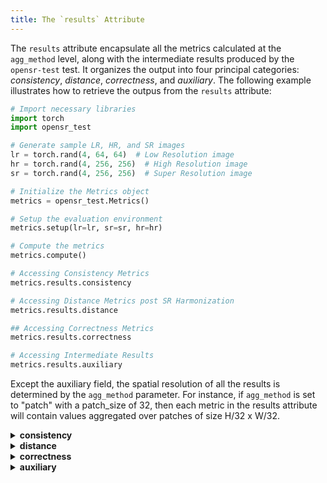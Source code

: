 ```yaml
---
title: The `results` Attribute
---
```


The `results` attribute encapsulate all the metrics calculated at the `agg_method` level, along with the intermediate results produced by the `opensr-test` test. It organizes the output into four principal categories: *consistency*, *distance*, *correctness*, and *auxiliary*. The following example illustrates how to retrieve the outpus from the `results` attribute:

```python
# Import necessary libraries
import torch
import opensr_test

# Generate sample LR, HR, and SR images
lr = torch.rand(4, 64, 64)  # Low Resolution image
hr = torch.rand(4, 256, 256)  # High Resolution image
sr = torch.rand(4, 256, 256)  # Super Resolution image

# Initialize the Metrics object
metrics = opensr_test.Metrics()

# Setup the evaluation environment
metrics.setup(lr=lr, sr=sr, hr=hr)

# Compute the metrics
metrics.compute()

# Accessing Consistency Metrics
metrics.results.consistency

# Accessing Distance Metrics post SR Harmonization
metrics.results.distance

## Accessing Correctness Metrics
metrics.results.correctness

# Accessing Intermediate Results
metrics.results.auxiliary
```

Except the auxiliary field, the spatial resolution of all the results is determined by the `agg_method` parameter. For instance, if `agg_method` is set to "patch" with a patch_size of 32, then each metric in the results attribute will contain values aggregated over patches of size H/32 x W/32.


<details>
  <summary><b>consistency</b></summary>
    The consistency metrics within `opensr-test` play a crucial role in evaluating the harmony between LR and SR images prior to SR harmonization (SRharm). These metrics are calculated after resampling the SR images to match the dimensions of the LR (SRdown). There are three key metrics in this category: *reflectance*, *spectral*, and *spatial*.  
  <summary><b>reflectance</b></summary>
    This metric evaluates how well the SR image reflects the norm values of the LR image. The calculation of reflectance consistency utilizes the method defined by the reflectance_method parameter.  
  <summary><b>spectral</b></summary>
    This metric assesses the similarity in spectral characteristics between the LR and SR images. The computation of spectral consistency leverages the angle distance specified in the spectral_method parameter. This allows for a detailed comparison of the spectral profiles of the images, ensuring that the SR image preserves the original spectral properties of the LR image.
  <summary><b>spatial</b></summary>
    The spatial consistency metric is computed by calculating the difference between the matching points identified in the LR and HR images. This process evaluates the spatial alignment and structural integrity of the SR image compared to the LR image. If the agg_method parameter is set to pixel or patch, the grid is calculated applying a simple kernel interpolation method.
</details>


<details>
    <summary><b>distance</b></summary>
    distance metrics in `opensr-test` permit measure how far the SR image is from the LR and HR images. These metrics are computed post-harmonization (SRharm) to reduce the potential spatial and spectral bias introduced by the SR model. There are three distance metrics: <i>sr_lr</i>, <i>sr_hr</i> and <i>hr_lr</i>.
    <summary><b>sr_to_lr (SRharm - LR Distance)</b></summary>
    This metric quantifies the distance between SRharm and the LR image. It serves as an indicator of how close the SR image is to the LR image. The LR is upsampled (LRup) to the dimensions of the HR image using the method defined by the upsample_method parameter. We strongly advise opting for a method that does not require parameter tuning, such as bilinear interpolation or other similar techniques. This is crucial to prevent the introduction of hallucination artifacts, which can significantly bias the experimental results.
    <summary><b>sr_to_hr (SRharm - HR Distance)</b></summary>
    This metric measures the distance between the harmonized SR image (SRharm) and the HR image. It is essential for measure if the high-frequency details introduced by the SR model are consistent with the HR image (improvement) or if they are artificial (hallucination).
    <summary><b>lr_to_hr (HR - LR Distance)</b></summary>
    This metric calculates the distance between the HR and LR images. Although it doesn't directly involve the SR image, it offers a baseline understanding of the initial discrepancies between the HR and LR images, which can be useful for context and comparison.
</details>

<details>
  <summary><b>correctness</b></summary>
  The correctness metrics in `opensr-test` are crucial assessments conducted after the SR harmonization process and the evaluation of the triple distance. These metrics encompass four categories: <i>improvement</i>, <i>omission</i>, <i>hallucination</i>, and <i>classification</i>. All the correctness metrics are designed such that values closer to 0 indicate that the pixel, patch, or image is nearer to its respective target space.

  <summary><b>improvement</b></summary>
  The improvement matrix quantifies the extent of improvement space. It is a matrix of dimensions HxW. The `im_score` parameter, defined in the `compute` method, acts as a modulator, allowing for fine-tuning of the space. 

  <summary><b>omission</b></summary>
  The omission matrix, on the other hand, evaluates the extent of the omission space. This matrix provides insights into areas where the SR process might have failed to replicate crucial details from the HR image. 

  <summary><b>hallucination</b></summary>
  The hallucination matrix measures the extent of artificial details or 'hallucinations' introduced in the SR image. The definition of the improvement and omission spaces conditions the determination of the hallucination space.

  <summary><b>classification</b></summary>
  The classification matrix is computed by applying a np.argmin function across the aforementioned correctness matrices. This matrix forms the basis for categorizing each pixel into one of the three classes: improvement, omission, and hallucination.
</details>


<details>
  <summary><b>auxiliary</b></summary>
  The auxiliary results in opensr-test comprise a set of intermediate outputs generated during the execution of the compute method. These results are instrumental in understanding the internal workings and transformations applied during the computation process. There are four key auxiliary results: <b>sr_harm</b>, <b>lr_to_hr</b>, <b>matching_points_lr</b>, and <b>matching_points_hr</b>.

  <summary><b>sr_harm</b></summary>
  This is the SR product post-harmonization. The harmonization pipeline is influenced by the harm_apply_spectral and harm_apply_spatial parameters. When both parameters are enabled (set to True), the SR image undergoes a two-step enhancement: first, the reflectance values are corrected via histogram matching with the HR image; subsequently, spatial alignment is performed, aligning the SR image with the HR image based on the settings defined in the spatial_features and spatial_matcher parameters.

  <summary><b>lr_to_hr</b></summary>
  This represents the LR image resampled to match the dimensions of the HR image. In the absence of a specific upsample_method set during the setup phase, the lr_to_hr result is achieved using a classic method - bilinear interpolation complemented by an anti-aliasing kernel filter.

  <summary><b>matching_points_lr</b></summary>  
  These are the points of correspondence identified between the LR and HR images. This points help in understanding the spatial relationship and alignment between these two different tensor resolutions.

  <summary><b>matching_points_hr</b></summary>  
  These are the points of correspondence identified between the SRharm and HR images. It provides insights into how well the SR image aligns with the HR image after the harmonization process.
</details>